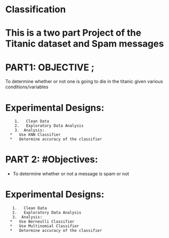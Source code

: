 # Classification

# This is a two part Project of the Titanic dataset and Spam messages

# PART1: OBJECTIVE ;
To determine whether or not one is going to die in the titanic given various conditions/variables 
 # Experimental Designs:
        1.   Clean Data
        2.   Exploratory Data Analysis
        3.  Analysis:
      *   Use KNN Classifier
      *   Determine accuracy of the classifier
      
# PART 2: #Objectives:
*   To determine whether or not a message is spam or not 

# Experimental Designs:
       1.   Clean Data
       2.   Exploratory Data Analysis
       3.  Analysis:
      *   Use Berneulli Classifier
      *   Use Multinomial Classifier
      *   Determine accuracy of the classifier


